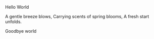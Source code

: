 Hello World






A gentle breeze blows,
Carrying scents of spring blooms,
A fresh start unfolds.



Goodbye world
